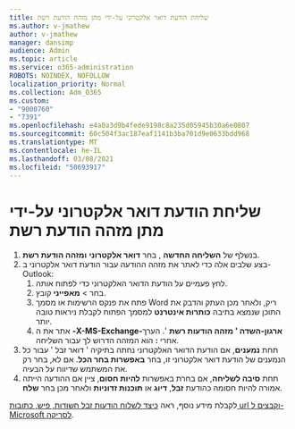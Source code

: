 ```yaml
---
title: שליחת הודעת דואר אלקטרוני על-ידי מתן מזהה הודעת רשת
ms.author: v-jmathew
author: v-jmathew
manager: dansimp
audience: Admin
ms.topic: article
ms.service: o365-administration
ROBOTS: NOINDEX, NOFOLLOW
localization_priority: Normal
ms.collection: Adm_O365
ms.custom:
- "9000760"
- "7391"
ms.openlocfilehash: e4a0a3d9b4fede9198c8a235d05945b30a6e0807
ms.sourcegitcommit: 60c504f3ac187eaf1141b3ba701d9e0633bdd968
ms.translationtype: MT
ms.contentlocale: he-IL
ms.lasthandoff: 03/08/2021
ms.locfileid: "50693917"
---
```

# <a name="submit-an-email-message-by-providing-the-network-message-id"></a>שליחת הודעת דואר אלקטרוני על-ידי מתן מזהה הודעת רשת

1. בנשלף של **השליחה החדשה** , בחר **דואר אלקטרוני** **ומזהה הודעת רשת**.
2. בצע שלבים אלה כדי לאתר את מזהה ההודעה עבור הודעת דואר אלקטרוני ב-Outlook:
    1. לחץ פעמיים על הודעת הדואר האלקטרוני כדי לפתוח אותה.
    1. בחר   >  **מאפייני** קובץ.
    1. פתח את פנקס הרשימות או מסמך Word ריק, ולאחר מכן העתק והדבק את התוכן שנמצא בתיבה **כותרות אינטרנט** למסמך הפתוח לקבלת ניראות טובה יותר.
    1. אתר את ה **-X-MS-Exchange-ארגון-השדה ' מזהה הודעות רשת** '. הערך אחרי **:** הוא המזהה הדרוש לך עבור השליחה.
3. תחת **נמענים**, אם הודעת הדואר האלקטרוני נחתה בתיקיה ' דואר זבל ' עבור כל הנמענים של הודעת דואר אלקטרוני זו, בחר **באפשרות בחר הכל**. אם לא, בחר רק את המשתמש שדיווח על הבעיה.
4. תחת **סיבה לשליחה**, אם בחרת באפשרות **להיות חסום**, ציין אם ההודעה הייתה אמורה להיות חסומה כהודעת **זבל**, **דיוג** או **תוכנות זדוניות** ולאחר מכן בחר **שלח**.

לקבלת מידע נוסף, ראה [כיצד לשלוח הודעות זבל חשודות, פיש, כתובות url וקבצים ל-Microsoft לסריקה](https://go.microsoft.com/fwlink/?linkid=2101479).
